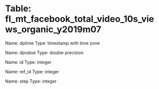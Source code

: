 Table: fl_mt_facebook_total_video_10s_views_organic_y2019m07
============================================================

Name: dptime
Type: timestamp with time zone

Name: dpvalue
Type: double precision

Name: id
Type: integer

Name: ref_id
Type: integer

Name: step
Type: integer

